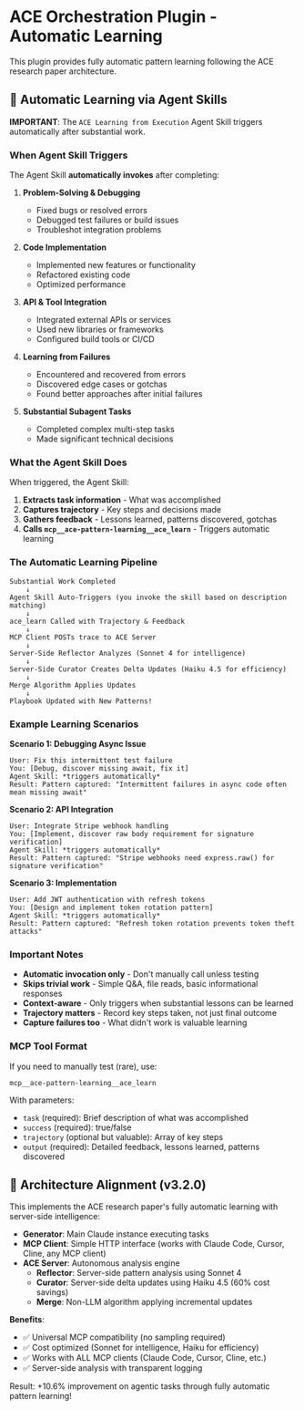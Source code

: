 # ACE Orchestration Plugin - Automatic Learning

This plugin provides fully automatic pattern learning following the ACE research paper architecture.

## 🤖 Automatic Learning via Agent Skills

**IMPORTANT**: The `ACE Learning from Execution` Agent Skill triggers automatically after substantial work.

### When Agent Skill Triggers

The Agent Skill **automatically invokes** after completing:

1. **Problem-Solving & Debugging**
   - Fixed bugs or resolved errors
   - Debugged test failures or build issues
   - Troubleshot integration problems

2. **Code Implementation**
   - Implemented new features or functionality
   - Refactored existing code
   - Optimized performance

3. **API & Tool Integration**
   - Integrated external APIs or services
   - Used new libraries or frameworks
   - Configured build tools or CI/CD

4. **Learning from Failures**
   - Encountered and recovered from errors
   - Discovered edge cases or gotchas
   - Found better approaches after initial failures

5. **Substantial Subagent Tasks**
   - Completed complex multi-step tasks
   - Made significant technical decisions

### What the Agent Skill Does

When triggered, the Agent Skill:
1. **Extracts task information** - What was accomplished
2. **Captures trajectory** - Key steps and decisions made
3. **Gathers feedback** - Lessons learned, patterns discovered, gotchas
4. **Calls `mcp__ace-pattern-learning__ace_learn`** - Triggers automatic learning

### The Automatic Learning Pipeline

```
Substantial Work Completed
    ↓
Agent Skill Auto-Triggers (you invoke the skill based on description matching)
    ↓
ace_learn Called with Trajectory & Feedback
    ↓
MCP Client POSTs trace to ACE Server
    ↓
Server-Side Reflector Analyzes (Sonnet 4 for intelligence)
    ↓
Server-Side Curator Creates Delta Updates (Haiku 4.5 for efficiency)
    ↓
Merge Algorithm Applies Updates
    ↓
Playbook Updated with New Patterns!
```

### Example Learning Scenarios

**Scenario 1: Debugging Async Issue**
```
User: Fix this intermittent test failure
You: [Debug, discover missing await, fix it]
Agent Skill: *triggers automatically*
Result: Pattern captured: "Intermittent failures in async code often mean missing await"
```

**Scenario 2: API Integration**
```
User: Integrate Stripe webhook handling
You: [Implement, discover raw body requirement for signature verification]
Agent Skill: *triggers automatically*
Result: Pattern captured: "Stripe webhooks need express.raw() for signature verification"
```

**Scenario 3: Implementation**
```
User: Add JWT authentication with refresh tokens
You: [Design and implement token rotation pattern]
Agent Skill: *triggers automatically*
Result: Pattern captured: "Refresh token rotation prevents token theft attacks"
```

### Important Notes

- **Automatic invocation only** - Don't manually call unless testing
- **Skips trivial work** - Simple Q&A, file reads, basic informational responses
- **Context-aware** - Only triggers when substantial lessons can be learned
- **Trajectory matters** - Record key steps taken, not just final outcome
- **Capture failures too** - What didn't work is valuable learning

### MCP Tool Format

If you need to manually test (rare), use:
```
mcp__ace-pattern-learning__ace_learn
```

With parameters:
- `task` (required): Brief description of what was accomplished
- `success` (required): true/false
- `trajectory` (optional but valuable): Array of key steps
- `output` (required): Detailed feedback, lessons learned, patterns discovered

## 🎯 Architecture Alignment (v3.2.0)

This implements the ACE research paper's fully automatic learning with server-side intelligence:
- **Generator**: Main Claude instance executing tasks
- **MCP Client**: Simple HTTP interface (works with Claude Code, Cursor, Cline, any MCP client)
- **ACE Server**: Autonomous analysis engine
  - **Reflector**: Server-side pattern analysis using Sonnet 4
  - **Curator**: Server-side delta updates using Haiku 4.5 (60% cost savings)
  - **Merge**: Non-LLM algorithm applying incremental updates

**Benefits**:
- ✅ Universal MCP compatibility (no sampling required)
- ✅ Cost optimized (Sonnet for intelligence, Haiku for efficiency)
- ✅ Works with ALL MCP clients (Claude Code, Cursor, Cline, etc.)
- ✅ Server-side analysis with transparent logging

Result: +10.6% improvement on agentic tasks through fully automatic pattern learning!
